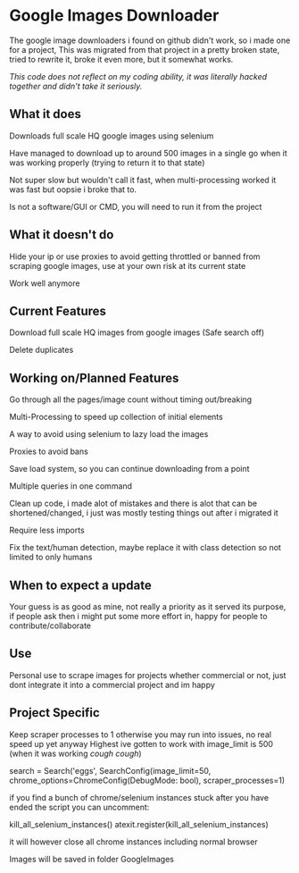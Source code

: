 
# Google Images Downloader

The google image downloaders i found on github didn't work, so i made one for a project, This was migrated from that project in a pretty broken state, tried to rewrite it, broke it even more, but it somewhat works.

*This code does not reflect on my coding ability, it was literally hacked together and didn't take it seriously.*

## What it does

Downloads full scale HQ google images using selenium

Have managed to download up to around 500 images in a single go when it was working properly (trying to return it to that state)

Not super slow but wouldn't call it fast, when multi-processing worked it was fast but oopsie i broke that to.

Is not a software/GUI or CMD, you will need to run it from the project

## What it doesn't do

Hide your ip or use proxies to avoid getting throttled or banned from scraping google images, use at your own risk at its current state

Work well anymore

## Current Features

Download full scale HQ images from google images (Safe search off)

Delete duplicates

## Working on/Planned Features

Go through all the pages/image count without timing out/breaking

Multi-Processing to speed up collection of initial elements

A way to avoid using selenium to lazy load the images

Proxies to avoid bans

Save load system, so you can continue downloading from a point

Multiple queries in one command

Clean up code, i made alot of mistakes and there is alot that can be shortened/changed, i just was mostly testing things out after i migrated it

Require less imports

Fix the text/human detection, maybe replace it with class detection so not limited to only humans

## When to expect a update

Your guess is as good as mine, not really a priority as it served its purpose, if people ask then i might put some more effort in, happy for people to contribute/collaborate

## Use

Personal use to scrape images for projects whether commercial or not, just dont integrate it into a commercial project and im happy

## Project Specific

Keep scraper processes to 1 otherwise you may run into issues, no real speed up yet anyway
Highest ive gotten to work with image_limit is 500 (when it was working *cough* *cough*)

search = Search('eggs', SearchConfig(image_limit=50,  chrome_options=ChromeConfig(DebugMode: bool), scraper_processes=1)

if you find a bunch of chrome/selenium instances stuck after you have ended the script you can uncomment:

kill_all_selenium_instances()
atexit.register(kill_all_selenium_instances)

it will however close all chrome instances including normal browser

Images will be saved in folder GoogleImages